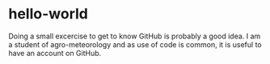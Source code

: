 # hello-world
Doing a small excercise to get to know GitHub is probably a good idea.
I am a student of agro-meteorology and as use of code is common, it is useful to have an account on GitHub.
